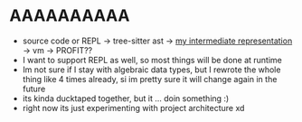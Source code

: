 # AAAAAAAAAA
- source code or REPL -> tree-sitter ast -> [my intermediate representation](src/include/instruction.hpp) -> vm -> PROFIT??
- I want to support REPL as well, so most things will be done at runtime 
- Im not sure if I stay with algebraic data types, but I rewrote the whole thing like 4 times already, si im pretty sure it will change again in the future 
- its kinda ducktaped together, but it ... doin something :)
- right now its just experimenting with project architecture xd